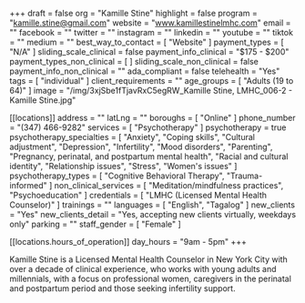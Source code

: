 +++
draft = false
org = "Kamille Stine"
highlight = false
program = "kamille.stine@gmail.com"
website = "www.kamillestinelmhc.com"
email = ""
facebook = ""
twitter = ""
instagram = ""
linkedin = ""
youtube = ""
tiktok = ""
medium = ""
best_way_to_contact = [ "Website" ]
payment_types = [ "N/A" ]
sliding_scale_clinical = false
payment_info_clinical = "$175 - $200"
payment_types_non_clinical = [ ]
sliding_scale_non_clinical = false
payment_info_non_clinical = ""
ada_compliant = false
telehealth = "Yes"
tags = [ "individual" ]
client_requirements = ""
age_groups = [ "Adults (19 to 64)" ]
image = "/img/3xjSbe1fTjavRxC5egRW_Kamille Stine, LMHC_006-2 - Kamille Stine.jpg"

[[locations]]
address = ""
latLng = ""
boroughs = [ "Online" ]
phone_number = "(347) 466-9282"
services = [ "Psychotherapy" ]
psychotherapy = true
psychotherapy_specialties = [
  "Anxiety",
  "Coping skills",
  "Cultural adjustment",
  "Depression",
  "Infertility",
  "Mood disorders",
  "Parenting",
  "Pregnancy, perinatal, and postpartum mental health",
  "Racial and cultural identity",
  "Relationship issues",
  "Stress",
  "Women's issues"
]
psychotherapy_types = [ "Cognitive Behavioral Therapy", "Trauma-informed" ]
non_clinical_services = [ "Meditation/mindfulness practices", "Psychoeducation" ]
credentials = [ "LMHC (Licensed Mental Health Counselor)" ]
trainings = ""
languages = [ "English", "Tagalog" ]
new_clients = "Yes"
new_clients_detail = "Yes, accepting new clients virtually, weekdays only"
parking = ""
staff_gender = [ "Female" ]

  [[locations.hours_of_operation]]
  day_hours = "9am - 5pm"
+++

Kamille Stine is a Licensed Mental Health Counselor in New York City with over a decade of clinical experience, who works with young adults and millennials, with a focus on professional women, caregivers in the perinatal and postpartum period and those seeking infertility support. 
